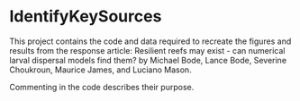 # IdentifyKeySources

This project contains the code and data required to recreate the figures and results from the response article: 
Resilient reefs may exist - can numerical larval dispersal models find them?
by Michael Bode, Lance Bode, Severine Choukroun, Maurice James, and Luciano Mason.

Commenting in the code describes their purpose.
